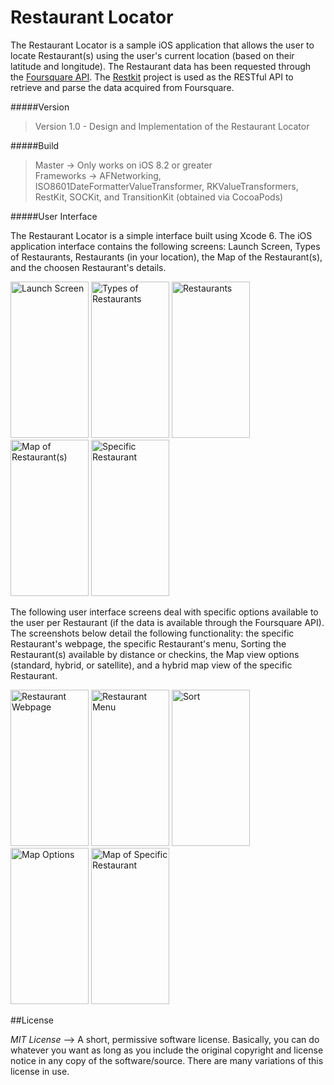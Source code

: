 # Restaurant Locator

The Restaurant Locator is a sample iOS application that allows the user to locate Restaurant(s) using the user's current location (based on their latitude and longitude). The Restaurant data has been requested through the [Foursquare API](https://developer.foursquare.com/). The [Restkit](https://github.com/RestKit/RestKit) project is used as the RESTful API to retrieve and parse the data acquired from Foursquare.

#####Version
>Version 1.0 - Design and Implementation of the Restaurant Locator

#####Build
>Master -> Only works on iOS 8.2 or greater <br/>
>Frameworks -> AFNetworking, ISO8601DateFormatterValueTransformer, RKValueTransformers, RestKit, SOCKit, and
TransitionKit (obtained via CocoaPods)

#####User Interface

The Restaurant Locator is a simple interface built using Xcode 6. The iOS application interface contains the following screens: Launch Screen, Types of Restaurants, Restaurants (in your location), the Map of the Restaurant(s), and the choosen Restaurant's details.

<img src="https://github.com/rahulnadella/Restaurant_Locator/blob/master/screenshots/LaunchScreen.png" alt="Launch Screen" width="125" height="250" /> <img src="https://github.com/rahulnadella/Restaurant_Locator/blob/master/screenshots/CategoryScreen.png" alt="Types of Restaurants" width="125" height="250" /> <img src="https://github.com/rahulnadella/Restaurant_Locator/blob/master/screenshots/Venues.png" alt="Restaurants" width="125" height="250" /> <img src="https://github.com/rahulnadella/Restaurant_Locator/blob/master/screenshots/MapView.png" alt="Map of Restaurant(s)" width="125" height="250" /> <img src="https://github.com/rahulnadella/Restaurant_Locator/blob/master/screenshots/VenueDetails.png" alt="Specific Restaurant" width="125" height="250" /> 

The following user interface screens deal with specific options available to the user per Restaurant (if the data is available through the Foursquare API). The screenshots below detail the following functionality: the specific Restaurant's webpage, the specific Restaurant's menu, Sorting the Restaurant(s) available by distance or checkins, the Map view options (standard, hybrid, or satellite), and a hybrid map view of the specific Restaurant.

<img src="https://github.com/rahulnadella/Restaurant_Locator/blob/master/screenshots/Webpage.png" alt="Restaurant Webpage" width="125" height="250" /> <img src="https://github.com/rahulnadella/Restaurant_Locator/blob/master/screenshots/Menu.png" alt="Restaurant Menu" width="125" height="250" /> <img src="https://github.com/rahulnadella/Restaurant_Locator/blob/master/screenshots/Sort.png" alt="Sort" width="125" height="250" /> <img src="https://github.com/rahulnadella/Restaurant_Locator/blob/master/screenshots/MapType.png" alt="Map Options" width="125" height="250" /> <img src="https://github.com/rahulnadella/Restaurant_Locator/blob/master/screenshots/RestaurantMap.png" alt="Map of Specific Restaurant" width="125" height="250" />

##License

*MIT License* --> A short, permissive software license. Basically, you can do whatever you want as long as you include the original copyright and license notice in any copy of the software/source.  There are many variations of this license in use.
